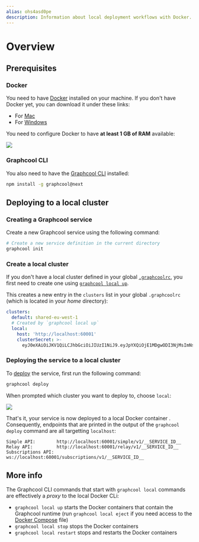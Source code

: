 ```yaml
---
alias: ohs4asd0pe
description: Information about local deployment workflows with Docker.
---
```


# Overview

## Prerequisites

### Docker 

You need to have [Docker](https://www.docker.com) installed on your machine. If you don't have Docker yet, you can download it under these links:

- For [Mac](https://store.docker.com/editions/community/docker-ce-desktop-mac)
- For [Windows](https://store.docker.com/editions/community/docker-ce-desktop-windows)

You need to configure Docker to have **at least 1 GB of RAM** available: 

![](https://imgur.com/8QysZhe.png)

### Graphcool CLI

You also need to have the [Graphcool CLI](https://docs-next.graph.cool/reference/graphcool-cli/overview-zboghez5go) installed:

```sh
npm install -g graphcool@next
```


## Deploying to a local cluster

### Creating a Graphcool service

Create a new Graphcool service using the following command:

```sh
# Create a new service definition in the current directory
graphcool init
```

### Create a local cluster

If you don't have a local cluster defined in your global [`.graphcoolrc`](https://docs-next.graph.cool/reference/graphcool-cli/.graphcoolrc-zoug8seen4#managing-clusters-in-the-global-.graphcoolrc), you first need to create one using [`graphcool local up`](https://docs-next.graph.cool/reference/graphcool-cli/commands-aiteerae6l#graphcool-local-up).

This creates a new entry in the `clusters` list in your global `.graphcoolrc` (which is located in your _home_ directory):

```yml
clusters:
  default: shared-eu-west-1
  # Created by `graphcool local up`
  local:
    host: 'http://localhost:60001'
    clusterSecret: >-
      eyJ0eXAiOiJKV1QiLCJhbGciOiJIUzI1NiJ9.eyJpYXQiOjE1MDgwODI3NjMsImNsaWVudElkIjoiY2o4bmJ5bjE3MDAvMDAxNzdmNHZzN3FxNCJ9.sOyzwJplYF2x9YHXGVtnd-GneMuzEQauKQC9vLxBag0
```

### Deploying the service to a local cluster

To [deploy](https://docs-next.graph.cool/reference/graphcool-cli/commands-aiteerae6l#graphcool-deploy) the service, first run the following command:

```sh
graphcool deploy
```

When prompted which cluster you want to deploy to, choose `local`:

![](https://imgur.com/dP8dSyS.png)

That's it, your service is now deployed to a local Docker container . Consequently, endpoints that are printed in the output of the `graphcool deploy` command are all targetting `localhost`:

```
Simple API:        http://localhost:60001/simple/v1/__SERVICE_ID__
Relay API:         http://localhost:60001/relay/v1/__SERVICE_ID__
Subscriptions API: ws://localhost:60001/subscriptions/v1/__SERVICE_ID__
```


## More info

The Graphcool CLI commands that start with `graphcool local` commands are effectively a _proxy_ to the local Docker CLi:

- `graphcool local up` starts the Docker containers that contain the Graphcool runtime (run `graphcool local eject` if you need access to the [Docker Compose](https://docs.docker.com/compose/) file)
- `graphcool local stop` stops the Docker containers
- `graphcool local restart` stops and restarts the Docker containers


